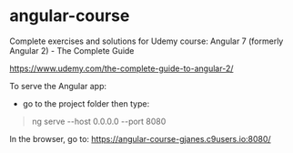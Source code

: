 # angular-course

Complete exercises and solutions for Udemy course: Angular 7 (formerly Angular 2) - The Complete Guide

https://www.udemy.com/the-complete-guide-to-angular-2/

To serve the Angular app:
- go to the project folder
then type:
> ng serve --host 0.0.0.0 --port 8080

In the browser, go to:
    https://angular-course-gjanes.c9users.io:8080/
